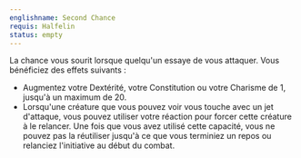 ```yaml
---
englishname: Second Chance
requis: Halfelin
status: empty
---
```

La chance vous sourit lorsque quelqu'un essaye de vous attaquer. Vous bénéficiez des effets suivants :

 - Augmentez votre Dextérité, votre Constitution ou votre Charisme de 1, jusqu'à un maximum de 20.
 - Lorsqu'une créature que vous pouvez voir vous touche avec un jet d'attaque, vous pouvez utiliser votre réaction pour forcer cette créature à le relancer. Une fois que vous avez utilisé cette capacité, vous ne pouvez pas la réutiliser jusqu'à ce que vous terminiez un repos ou relanciez l'initiative au début du combat.
